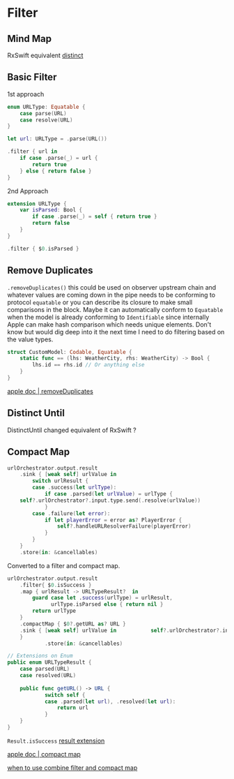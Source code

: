 # Filter

## Mind Map

RxSwift equivalent [distinct](distinct.md)


## Basic Filter

1st approach

```swift
enum URLType: Equatable {
    case parse(URL)
    case resolve(URL)
}

let url: URLType = .parse(URL())

.filter { url in
	if case .parse(_) = url {
		return true
	} else { return false }
}
```

2nd Approach

```swift
extension URLType {
    var isParsed: Bool {
        if case .parse(_) = self { return true }
        return false
    }
}

.filter { $0.isParsed }
```


## Remove Duplicates

`.removeDuplicates()` this could be used on observer upstream chain and whatever values are coming down in the pipe needs to be conforming to protocol `equatable` or you can describe its closure to make small comparisons in the block.
Maybe it can automatically conform to `Equatable` when the model is already conforming to `Identifiable` since internally Apple can make hash comparison which needs unique elements. Don't know but would dig deep into it the next time I need to do filtering based on the value types.

```swift
struct CustomModel: Codable, Equatable {
	static func == (lhs: WeatherCity, rhs: WeatherCity) -> Bool {
        lhs.id == rhs.id // Or anything else
    }
}
```

[apple doc | removeDuplicates](https://developer.apple.com/documentation/combine/publisher/removeduplicates()) 

## Distinct Until

DistinctUntil changed equivalent of RxSwift ?

## Compact Map

```swift
urlOrchestrator.output.result
	.sink { [weak self] urlValue in
		switch urlResult {             
		case .success(let urlType):
			if case .parsed(let urlValue) = urlType {
	self?.urlOrchestrator?.input.type.send(.resolve(urlValue))
			}
		case .failure(let error):
			if let playerError = error as? PlayerError {
				self?.handleURLResolverFailure(playerError)
			}
		}
	}
	.store(in: &cancellables)
```
Converted to a filter and compact map.

```swift
urlOrchestrator.output.result
	.filter{ $0.isSuccess }
	.map { urlResult -> URLTypeResult?  in
		guard case let .success(urlType) = urlResult,
			  urlType.isParsed else { return nil }
		return urlType
	}
	.compactMap { $0?.getURL as? URL }
	.sink { [weak self] urlValue in           self?.urlOrchestrator?.input.type.send(.resolve(urlValue))
    }
            .store(in: &cancellables)

// Extensions on Enum
public enum URLTypeResult {
    case parsed(URL)
    case resolved(URL)
    
    public func getURL() -> URL {
            switch self {
            case .parsed(let url), .resolved(let url):
                return url
            }
    }
}
```


`Result.isSuccess` [result extension](result.md#Extension)

[apple doc | compact map](https://developer.apple.com/documentation/combine/empty/compactmap(_:))

[when to use combine filter and compact map](https://cocoacasts.com/combine-essentials-when-to-use-combine-filter-and-compactmap-operators)



## 